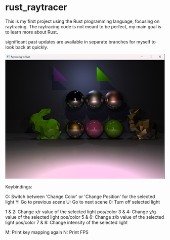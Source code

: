 # rust_raytracer

This is my first project using the Rust programming language, focusing on raytracing.
The raytracing code is not meant to be perfect, my main goal is to learn more about Rust.

significant past updates are available in separate branches for myself to look back at quickly.

![Alt text](rust_raytracing.png?raw=true "Render output")


Keybindings:

O: Switch between 'Change Color' or 'Change Position' for the selected light
Y: Go to previous scene
U: Go to next scene
0: Turn off selected light

1 & 2: Change x/r value of the selected light pos/color
3 & 4: Change y/g value of the selected light pos/color
5 & 6: Change z/b value of the selected light pos/color
7 & 8: Change intensity of the selected light

M: Print key mapping again
N: Print FPS
